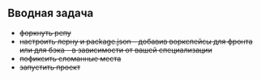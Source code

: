 ## Вводная задача
- ~~форкнуть репу~~
- ~~настроить лерну и package.json - добавив воркспейсы для фронта или для бэка - в зависимости от вашей специализации~~
- ~~пофиксить сломанные места~~
- ~~запустить проект~~
